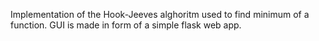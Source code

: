 Implementation of the Hook-Jeeves alghoritm used to find minimum of a function.
GUI is made in form of a simple flask web app.
